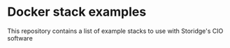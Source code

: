 # Docker stack examples
This repository contains a list of example stacks to use with Storidge's CIO software
